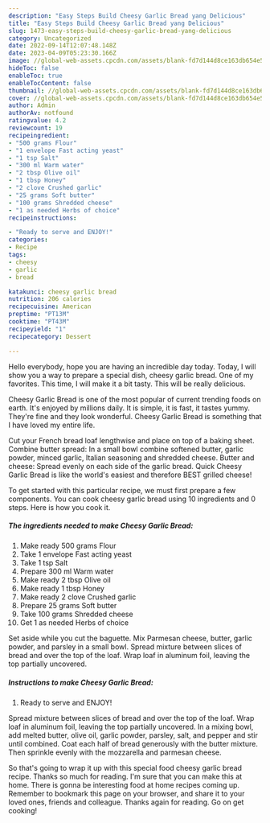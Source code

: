 ```yaml
---
description: "Easy Steps Build Cheesy Garlic Bread yang Delicious"
title: "Easy Steps Build Cheesy Garlic Bread yang Delicious"
slug: 1473-easy-steps-build-cheesy-garlic-bread-yang-delicious
category: Uncategorized
date: 2022-09-14T12:07:48.148Z
date: 2023-04-09T05:23:30.166Z
image: //global-web-assets.cpcdn.com/assets/blank-fd7d144d8ce163db654e5a02c40b08a2775adb7897d16e4062681dc7e1b2800f.png
hideToc: false
enableToc: true
enableTocContent: false
thumbnail: //global-web-assets.cpcdn.com/assets/blank-fd7d144d8ce163db654e5a02c40b08a2775adb7897d16e4062681dc7e1b2800f.png
cover: //global-web-assets.cpcdn.com/assets/blank-fd7d144d8ce163db654e5a02c40b08a2775adb7897d16e4062681dc7e1b2800f.png
author: Admin
authorAv: notfound
ratingvalue: 4.2
reviewcount: 19
recipeingredient:
- "500 grams Flour"
- "1 envelope Fast acting yeast"
- "1 tsp Salt"
- "300 ml Warm water"
- "2 tbsp Olive oil"
- "1 tbsp Honey"
- "2 clove Crushed garlic"
- "25 grams Soft butter"
- "100 grams Shredded cheese"
- "1 as needed Herbs of choice"
recipeinstructions:

- "Ready to serve and ENJOY!"
categories:
- Recipe
tags:
- cheesy
- garlic
- bread

katakunci: cheesy garlic bread 
nutrition: 206 calories
recipecuisine: American
preptime: "PT13M"
cooktime: "PT43M"
recipeyield: "1"
recipecategory: Dessert

---
```



Hello everybody, hope you are having an incredible day today. Today, I will show you a way to prepare a special dish, cheesy garlic bread. One of my favorites. This time, I will make it a bit tasty. This will be really delicious.

Cheesy Garlic Bread is one of the most popular of current trending foods on earth. It's enjoyed by millions daily. It is simple, it is fast, it tastes yummy. They're fine and they look wonderful. Cheesy Garlic Bread is something that I have loved my entire life.

Cut your French bread loaf lengthwise and place on top of a baking sheet. Combine butter spread: In a small bowl combine softened butter, garlic powder, minced garlic, Italian seasoning and shredded cheese. Butter and cheese: Spread evenly on each side of the garlic bread. Quick Cheesy Garlic Bread is like the world&#39;s easiest and therefore BEST grilled cheese!


To get started with this particular recipe, we must first prepare a few components. You can cook cheesy garlic bread using 10 ingredients and 0 steps. Here is how you cook it.

<!--inarticleads1-->

##### The ingredients needed to make Cheesy Garlic Bread:

1. Make ready 500 grams Flour
1. Take 1 envelope Fast acting yeast
1. Take 1 tsp Salt
1. Prepare 300 ml Warm water
1. Make ready 2 tbsp Olive oil
1. Make ready 1 tbsp Honey
1. Make ready 2 clove Crushed garlic
1. Prepare 25 grams Soft butter
1. Take 100 grams Shredded cheese
1. Get 1 as needed Herbs of choice


Set aside while you cut the baguette. Mix Parmesan cheese, butter, garlic powder, and parsley in a small bowl. Spread mixture between slices of bread and over the top of the loaf. Wrap loaf in aluminum foil, leaving the top partially uncovered. 

<!--inarticleads2-->

##### Instructions to make Cheesy Garlic Bread:


1. Ready to serve and ENJOY!

Spread mixture between slices of bread and over the top of the loaf. Wrap loaf in aluminum foil, leaving the top partially uncovered. In a mixing bowl, add melted butter, olive oil, garlic powder, parsley, salt, and pepper and stir until combined. Coat each half of bread generously with the butter mixture. Then sprinkle evenly with the mozzarella and parmesan cheese. 

So that's going to wrap it up with this special food cheesy garlic bread recipe. Thanks so much for reading. I'm sure that you can make this at home. There is gonna be interesting food at home recipes coming up. Remember to bookmark this page on your browser, and share it to your loved ones, friends and colleague. Thanks again for reading. Go on get cooking!
